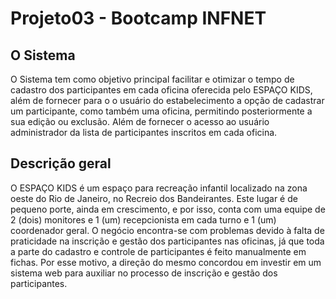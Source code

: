 # Projeto03 - Bootcamp INFNET

## O Sistema

 O Sistema tem como objetivo principal facilitar e otimizar o tempo de cadastro dos participantes em cada oficina oferecida pelo ESPAÇO KIDS, além de fornecer para o o usuário do estabelecimento a opção de cadastrar um participante, como também uma oficina, permitindo posteriormente a sua edição ou exclusão. Além de fornecer o acesso ao usuário administrador da lista de participantes inscritos em cada oficina. 

## Descrição geral

 O ESPAÇO KIDS é um espaço para recreação infantil localizado na zona oeste do Rio de Janeiro, no Recreio dos Bandeirantes. Este lugar é de pequeno porte, ainda em crescimento, e por isso, conta com uma equipe de 2 (dois) monitores e 1 (um) recepcionista em cada turno e 1 (um) coordenador geral.
 O negócio encontra-se com problemas devido à falta de praticidade na inscrição e gestão dos participantes nas oficinas, já que toda a parte do cadastro e controle de participantes é feito manualmente em fichas. Por esse motivo, a direção do mesmo concordou em investir em um sistema web para auxiliar no processo de inscrição e gestão dos participantes.
